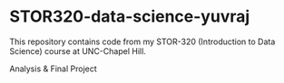 # STOR320-data-science-yuvraj

This repository contains code from my STOR-320 (Introduction to Data Science) course at UNC-Chapel Hill.

Analysis & Final Project
